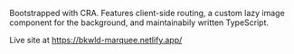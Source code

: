 Bootstrapped with CRA. Features client-side routing, a custom lazy image component for the background, and maintainabily written TypeScript.

Live site at https://bkwld-marquee.netlify.app/
